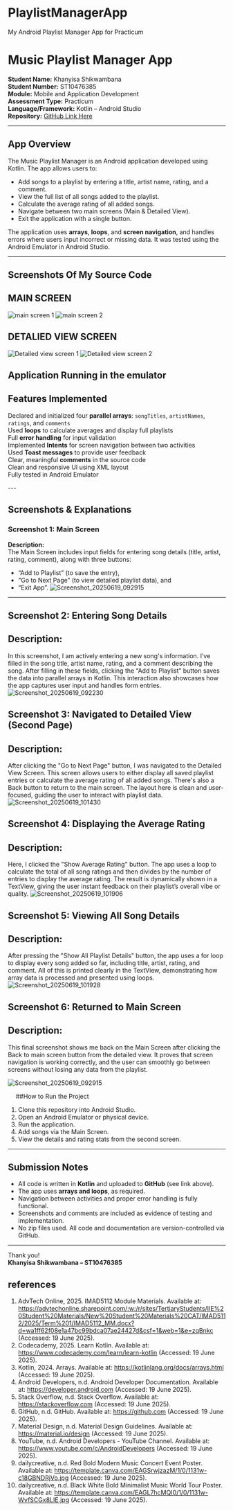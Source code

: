 # PlaylistManagerApp
 My Android Playlist Manager App for Practicum
 # Music Playlist Manager App

**Student Name:** Khanyisa Shikwambana  
**Student Number:** ST10476385  
**Module:** Mobile and Application Development  
**Assessment Type:** Practicum  
**Language/Framework:** Kotlin – Android Studio  
**Repository:** [GitHub Link Here]()

---

##  App Overview

The Music Playlist Manager is an Android application developed using Kotlin. The app allows users to:
- Add songs to a playlist by entering a title, artist name, rating, and a comment.
- View the full list of all songs added to the playlist.
- Calculate the average rating of all added songs.
- Navigate between two main screens (Main & Detailed View).
- Exit the application with a single button.

The application uses **arrays**, **loops**, and **screen navigation**, and handles errors where users input incorrect or missing data. It was tested using the Android Emulator in Android Studio.

---
## Screenshots Of My Source Code

## MAIN SCREEN

![main  screen 1](https://github.com/user-attachments/assets/8082cb5d-6cdc-4381-97bb-f3e134a68d06)
![main screen 2](https://github.com/user-attachments/assets/d48410e9-1ffc-4ec9-af04-68e3a7e8f5b7)

## DETALIED VIEW SCREEN

![Detailed  view screen 1](https://github.com/user-attachments/assets/3f2325b2-7c39-4da9-997d-76bbe95a680a)
![Detailed  view screen 2](https://github.com/user-attachments/assets/b79979b5-e652-454a-b77f-5a8cf1604989)

## Application Running in the emulator

##  Features Implemented

 Declared and initialized four **parallel arrays**: `songTitles`, `artistNames`, `ratings`, and `comments`  
Used **loops** to calculate averages and display full playlists  
Full **error handling** for input validation  
Implemented **Intents** for screen navigation between two activities  
Used **Toast messages** to provide user feedback  
Clear, meaningful **comments** in the source code  
Clean and responsive UI using XML layout  
 Fully tested in Android Emulator

--- 
## Screenshots & Explanations

###  Screenshot 1: Main Screen  
**Description:**  
The Main Screen includes input fields for entering song details (title, artist, rating, comment), along with three buttons:  
- “Add to Playlist” (to save the entry),  
- “Go to Next Page” (to view detailed playlist data), and  
- “Exit App”.
![Screenshot_20250619_092915](https://github.com/user-attachments/assets/6c5fc75e-04eb-4764-b911-f16523a09d82)

--- 
## Screenshot 2: Entering Song Details
## Description:
In this screenshot, I am actively entering a new song's information. I’ve filled in the song title, artist name, rating, and a comment describing the song. After filling in these fields, clicking the “Add to Playlist” button saves the data into parallel arrays in Kotlin. This interaction also showcases how the app captures user input and handles form entries.
 ![Screenshot_20250619_092230](https://github.com/user-attachments/assets/33deb28b-0f58-48c8-a4c6-7e17f23a81b0)

## Screenshot 3: Navigated to Detailed View (Second Page)
## Description:
After clicking the "Go to Next Page" button, I was navigated to the Detailed View Screen. This screen allows users to either display all saved playlist entries or calculate the average rating of all added songs. There's also a Back button to return to the main screen. The layout here is clean and user-focused, guiding the user to interact with playlist data.
 ![Screenshot_20250619_101430](https://github.com/user-attachments/assets/23f9655e-36c1-4d34-8fea-38413238e3d9)


## Screenshot 4: Displaying the Average Rating
## Description:
Here, I clicked the "Show Average Rating" button. The app uses a loop to calculate the total of all song ratings and then divides by the number of entries to display the average rating. The result is dynamically shown in a TextView, giving the user instant feedback on their playlist’s overall vibe or quality.
 ![Screenshot_20250619_101906](https://github.com/user-attachments/assets/4847dcc4-be81-48ab-a015-930541bb400b)

## Screenshot 5: Viewing All Song Details
## Description:
After pressing the "Show All Playlist Details" button, the app uses a for loop to display every song added so far, including title, artist, rating, and comment. All of this is printed clearly in the TextView, demonstrating how array data is processed and presented using loops.
 ![Screenshot_20250619_101928](https://github.com/user-attachments/assets/218234cc-9a34-4e9b-9734-833e9117362a)

## Screenshot 6: Returned to Main Screen
## Description:
This final screenshot shows me back on the Main Screen after clicking the Back to main screen button from the detailed view. It proves that screen navigation is working correctly, and the user can smoothly go between screens without losing any data from the playlist.
 
![Screenshot_20250619_092915](https://github.com/user-attachments/assets/0d59d514-b9ae-4ac7-a60a-880499ae8edc)

 
##How to Run the Project

1. Clone this repository into Android Studio.
2. Open an Android Emulator or physical device.
3. Run the application.
4. Add songs via the Main Screen.
5. View the details and rating stats from the second screen.

---

## Submission Notes

- All code is written in **Kotlin** and uploaded to **GitHub** (see link above).
- The app uses **arrays and loops**, as required.
- Navigation between activities and proper error handling is fully functional.
- Screenshots and comments are included as evidence of testing and implementation.
- No zip files used. All code and documentation are version-controlled via GitHub.

---

Thank you!  
**Khanyisa Shikwambana – ST10476385**  

## references

1.	AdvTech Online, 2025. IMAD5112 Module Materials. Available at: https://advtechonline.sharepoint.com/:w:/r/sites/TertiaryStudents/IIE%20Student%20Materials/New%20Student%20Materials%20CAT/IMAD5112/2025/Term%201/IMAD5112_MM.docx?d=wa1ff62f08e1a47bc99bdca07ae24427d&csf=1&web=1&e=zqBnkc (Accessed: 19 June 2025).
2.	Codecademy, 2025. Learn Kotlin. Available at: https://www.codecademy.com/learn/learn-kotlin (Accessed: 19 June 2025).
3.	Kotlin, 2024. Arrays. Available at: https://kotlinlang.org/docs/arrays.html (Accessed: 19 June 2025).
4.	Android Developers, n.d. Android Developer Documentation. Available at: https://developer.android.com (Accessed: 19 June 2025).
5.	Stack Overflow, n.d. Stack Overflow. Available at: https://stackoverflow.com (Accessed: 19 June 2025).
6.	GitHub, n.d. GitHub. Available at: https://github.com (Accessed: 19 June 2025).
7.	Material Design, n.d. Material Design Guidelines. Available at: https://material.io/design (Accessed: 19 June 2025).
8.	YouTube, n.d. Android Developers - YouTube Channel. Available at: https://www.youtube.com/c/AndroidDevelopers (Accessed: 19 June 2025).
9.	dailycreative, n.d. Red Bold Modern Music Concert Event Poster. Available at: https://template.canva.com/EAGSrwjzazM/1/0/1131w-c18GBNDRjVo.jpg (Accessed: 19 June 2025).
10.	dailycreative, n.d. Black White Bold Minimalist Music World Tour Poster. Available at: https://template.canva.com/EAGL7hcMQI0/1/0/1131w-WvfSCGx8LIE.jpg (Accessed: 19 June 2025).


